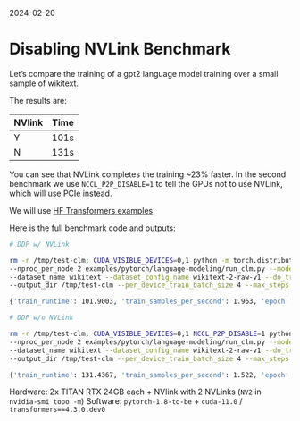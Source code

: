 
2024-02-20

# Disabling NVLink Benchmark

Let’s compare the training of a gpt2 language model training over a
small sample of wikitext.

The results are:

| NVlink | Time |
|--------|-----:|
| Y      | 101s |
| N      | 131s |

You can see that NVLink completes the training ~23% faster. In the
second benchmark we use `NCCL_P2P_DISABLE=1` to tell the GPUs not to use
NVLink, which will use PCIe instead.

We will use [HF Transformers
examples](https://github.com/huggingface/transformers/blob/58e3d23e97078f361a533b9ec4a6a2de674ea52a/examples/pytorch/language-modeling/run_clm.py).

Here is the full benchmark code and outputs:

``` bash
# DDP w/ NVLink

rm -r /tmp/test-clm; CUDA_VISIBLE_DEVICES=0,1 python -m torch.distributed.launch \
--nproc_per_node 2 examples/pytorch/language-modeling/run_clm.py --model_name_or_path gpt2 \
--dataset_name wikitext --dataset_config_name wikitext-2-raw-v1 --do_train \
--output_dir /tmp/test-clm --per_device_train_batch_size 4 --max_steps 200

{'train_runtime': 101.9003, 'train_samples_per_second': 1.963, 'epoch': 0.69}

# DDP w/o NVLink

rm -r /tmp/test-clm; CUDA_VISIBLE_DEVICES=0,1 NCCL_P2P_DISABLE=1 python -m torch.distributed.launch \
--nproc_per_node 2 examples/pytorch/language-modeling/run_clm.py --model_name_or_path gpt2 \
--dataset_name wikitext --dataset_config_name wikitext-2-raw-v1 --do_train
--output_dir /tmp/test-clm --per_device_train_batch_size 4 --max_steps 200

{'train_runtime': 131.4367, 'train_samples_per_second': 1.522, 'epoch': 0.69}
```

Hardware: 2x TITAN RTX 24GB each + NVlink with 2 NVLinks (`NV2` in
`nvidia-smi topo -m`) Software: `pytorch-1.8-to-be` + `cuda-11.0` /
`transformers==4.3.0.dev0`

